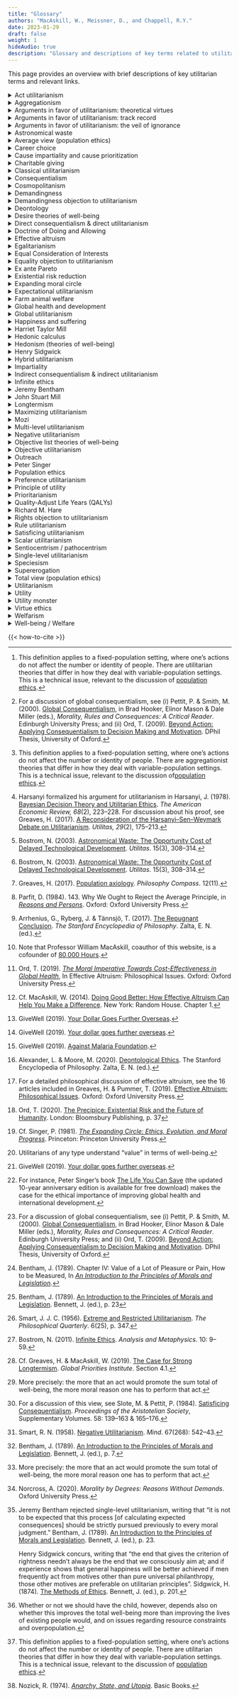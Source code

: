```yaml
---
title: "Glossary"
authors: "MacAskill, W., Meissner, D., and Chappell, R.Y."
date: 2023-01-29
draft: false
weight: 1
hideAudio: true
description: "Glossary and descriptions of key terms related to utilitarianism"
---
```


This page provides an overview with brief descriptions of key utilitarian terms and relevant links.

<details>
<summary>Act utilitarianism<span class="icon"></span></summary>

Act utilitarianism is the view that one morally ought to promote just the sum total of well-being.[^1] Act utilitarianism is the best known version of [direct consequentialism](/types-of-utilitarianism#consequentialism) and is often contrasted with _rule utilitarianism_, an indirect consequentialist view. Contemporary utilitarian philosophers often endorse [global utilitarianism](/types-of-utilitarianism#global-utilitarianism), which emphasizes that utilitarian standards of moral evaluation apply to anything of interest (not just acts).[^2]

</details>

<details>
<summary>Aggregationism<span class="icon"></span></summary>

_→ Main article:_ [_Aggregationism_](/types-of-utilitarianism#aggregationism)

Aggregationism holds that the value of the world is the sum of the values of its parts, where these parts are local phenomena such as experiences, lives, or societies.[^3] When combined with welfarism and the equal consideration of interests, this view implies that we can meaningfully add up the well-being of different individuals, and use this total to determine which trade-offs are worth making. Aggregationism is one of the [four elements of utilitarian ethical theories](/types-of-utilitarianism#the-four-elements-of-utilitarianism).

</details>

<details>
<summary>Arguments in favor of utilitarianism: theoretical virtues<span class="icon"></span></summary>

_→ Main article:_ [_Arguments for utilitarianism_](/arguments-for-utilitarianism)

Utilitarianism has strong theoretical virtues as an ethical theory. It is simple and clear, and it provides concrete implications for how to act in any situation.

</details>

<details>
<summary>Arguments in favor of utilitarianism: track record<span class="icon"></span></summary>

_→ Main article:_ [_Arguments in favor of utilitarianism: Track record_](/introduction-to-utilitarianism#track-record)

Utilitarian moral reasoning has a strong track record of contributing to humanity’s collective moral progress. The classical utilitarians of the 18th and 19th centuries—[Jeremy Bentham](/utilitarian-thinker/jeremy-bentham), [John Stuart Mill](/utilitarian-thinker/john-stuart-mill), and [Henry Sidgwick](/utilitarian-thinker/henry-sidgwick)—had social and political attitudes that were far ahead of their time. While the early proponents of utilitarianism were still far from getting everything right, their utilitarian reasoning led them to escape many of their time’s moral prejudices and develop more enlightened moral views. Utilitarianism enabled Bentham, Mill, and Sidgwick to make better moral “predictions” than those who endorsed alternative moral views. That is, utilitarianism led the early utilitarians to many conclusions which struck people as counterintuitive at the time but which most of us now understand as right. This provides us with some reason to expect that when today's "common sense" moral intuitions conflict with utilitarian conclusions, the latter are more likely to be correct. At the very least, checking our moral and political views against utilitarian principles may help us to avoid and overcome some of our own biases.

</details>

<details>
<summary>Arguments in favor of utilitarianism: the veil of ignorance<span class="icon"></span></summary>

_→ Main article:_ [_Arguments for utilitarianism: The Golden Rule, the Veil of Ignorance, and the Ideal Observer_](/arguments-for-utilitarianism#the-veil-of-ignorance)

Imagine you had to decide how to structure society from behind a [veil of ignorance](https://plato.stanford.edu/entries/original-position/). Behind this veil of ignorance, you know all the facts about each person’s circumstances in society—what their income is, how happy they are, how they are affected by social policies, and their preferences and likes. However, what you do not know is which of these people you are. You only know that you have an _equal chance_ of being any of these people. Imagine, now, that you are trying to act in a rational and self-interested way—you are just trying to do whatever is best for yourself. How would you structure society?

Nobel Prize-winning economist John Harsanyi proved that in this situation you will structure society to promote the sum total of everyone’s well-being.[^4] In other words, if you are rational and acting in self-interest and were put behind the veil of ignorance, you would come to use some version of utilitarianism as the principle to decide about the structure and rules of society.

</details>

<details>
<summary>Astronomical waste<span class="icon"></span></summary>

Oxford philosopher Nick Bostrom [writes that](https://www.nickbostrom.com/astronomical/waste.pdf) “With very advanced technology, a very large population of people living happy lives could be sustained in the accessible region of the universe. For every year that development of such technologies and colonization of the universe is delayed, there is therefore a corresponding opportunity cost: a potential good, lives worth living, is not being realized”.[^5] He coined the term “astronomical waste” to describe this opportunity cost of delayed technological development. Bostrom argues that, despite this large opportunity cost, utilitarians should not aim to maximize the rate of technological progress “but rather that we ought to maximize its safety, i.e. the probability that colonization will eventually occur”.[^6]

See also: [Existential risk reduction](/acting-on-utilitarianism#existential-risk-reduction)

</details>

<details>
<summary>Average view (population ethics)<span class="icon"></span></summary>

_→ Main article:_ [_Average view (population ethics)_](/population-ethics#the-average-view)

The average view of population ethics regards one outcome as better than another if and only if it contains greater average well-being. Since the average view aims only to improve the average well-being level, it disregards—in contrast to [the total view](/population-ethics#the-total-view)—the number of individuals that exist. The average view avoids the [repugnant conclusion](/population-ethics#objecting-to-the-total-view), because it states that reductions in the average well-being level can never be compensated for by adding more people to the population.

However, the average view has very little support among moral philosophers, because it leads to counterintuitive implications which are said to be at least as serious as the repugnant conclusion.[^7] For instance, drawing on the work of Derek Parfit[^8], Gustaf Arrhenius et al. (2017) writes that the average view implies the following: “\[F\]or a population consisting of just one person leading a life at a very negative level of well-being, e.g., a life of constant torture, there is another population which is better even though it contains millions of lives at just a slightly less negative level of well-being”.[^9]

The main alternatives to the average view of population ethics are the [_total view_](/population-ethics#the-total-view) and [_person-affecting views_](/population-ethics#person-affecting-views-and-the-procreative-asymmetry). According to the total view, one outcome is better than another if and only if it contains a greater sum total of well-being, even if that is in virtue of simply having more people. Person-affecting views are a family of views that share the intuition that an act can only be good or bad if it is good or bad _for_ someone. Standard person-affecting views stand in opposition to the total view, since they entail that there is no moral good in bringing new people into existence because nonexistence means there is no one for whom it could be good to be created.

</details>

<details>
<summary>Career choice<span class="icon"></span></summary>

_→ Main article:_ [_Career choice_](/acting-on-utilitarianism#career-choice)

Most of us will spend around 80,000 hours during our lives on our professional careers, and some careers achieve much more good than others. Your choice of career is, therefore, one of the most important moral choices of your life. By using this time to address the most pressing global problems, we can do an enormous amount of good. Yet, it is far from obvious which careers will allow you to do the most good from a utilitarian perspective.

Fortunately, there is research available to help us make more informed choices. The organization [80,000 Hours](https://80000hours.org/)[^10] aims to help people use their careers to solve the world’s most pressing problems. To do this, they research how individuals can maximize the social impact of their careers, create online advice, and support readers who might enter priority areas.

</details>

<details>
<summary>Cause impartiality and cause prioritization<span class="icon"></span></summary>

[Cause impartiality](/utilitarianism-and-practical-ethics#cause-impartiality) is the view that one’s choice of social cause to focus on should depend on, and only on, the expected amount of good that one can do in that cause. Which causes will allow us to do the greatest amount of good by promoting well-being? Finding the answer to that question is called [cause prioritization](/acting-on-utilitarianism#cause-prioritization).

We know that some ways of benefiting individuals do much more good than others. For example, within the cause of [global health and development](/acting-on-utilitarianism#global-health-and-development), some interventions are over 100 times as effective as others.[^11] Furthermore, many researchers believe that the difference in expected impact among _causes_ is as great as the differences among _interventions within a particular cause_. If so, focusing on the very best causes is vastly more impactful than focusing on average ones.

</details>

<details>
<summary>Charitable giving<span class="icon"></span></summary>

_→ Main article:_ [_Charitable giving_](/acting-on-utilitarianism#charitable-giving)

In slogan form, the utilitarian recommendation for using your money to help others is to “give more and give better”. Giving more simply means increasing the proportion of your income you give to charity. Giving better means finding and donating to the organizations that make the best use of your donation.

Citizens of affluent countries are in the richest few percent of the world’s population. By making small sacrifices, those in the affluent world have the power to dramatically improve the lives of others. Due to the extreme inequalities in wealth and income, one can do a lot more good by giving money to those most in need than by spending it on oneself.[^12]

To give better, one can follow the recommendations from organizations such as [GiveWell](https://www.givewell.org/), which conducts exceptionally in-depth charity evaluations. GiveWell’s best-guess estimate is that the most cost-effective charities working in global health can save a child’s life for about $5,000.[^13]

</details>

<details>
<summary>Classical utilitarianism<span class="icon"></span></summary>

_→ Main article:_ [_Classical utilitarianism_](/types-of-utilitarianism#the-two-elements-of-classical-utilitarianism)

Classical utilitarianism is the view that one morally ought to promote just the sum total of happiness over suffering. Classical utilitarianism can be distinguished from the wider utilitarian family of views because it accepts [_hedonism_](/theories-of-well-being/#hedonism) as a theory of well-being and [_the total view_](/population-ethics#the-total-view) of population ethics.

</details>

<details>
<summary>Consequentialism<span class="icon"></span></summary>

_→ Main article:_ [_Consequentialism_](/types-of-utilitarianism#consequentialism)

Consequentialism is the view that the moral rightness of actions (or rules, policies, etc.) depends on, and only on, the value of their consequences. Thus, to evaluate whether an action is right or wrong, we should look at all its consequences rather than any of its other features. For instance, when breaking a promise has bad consequences—as it usually does—consequentialists consider it wrong to do so. However, breaking a promise is not considered wrong in and of itself. In exceptional cases breaking a promise would be morally permissible or even required, such as when doing so is necessary to save a life.

Consequentialism is one of the [four elements of utilitarian ethical theories](/types-of-utilitarianism#the-four-elements-of-utilitarianism).

_External links:_ [Consequentialism](https://plato.stanford.edu/entries/consequentialism/), Stanford Encyclopedia of Philosophy

</details>

<details>
<summary>Cosmopolitanism<span class="icon"></span></summary>

_→ Main article:_ [_Cosmopolitanism_](/utilitarianism-and-practical-ethics#cosmopolitanism-expanding-the-moral-circle-across-geography)

Moral cosmopolitanism is the view that if you have the means to save a life in a faraway country, doing so matters just as much as saving a life close by in your own country; all lives deserve equal moral consideration, wherever they are.

Utilitarianism accepts moral cosmopolitanism and consequently regards geographical distance and national membership as not intrinsically morally relevant. This means that, by the lights of utilitarianism, we have no grounds for discriminating against someone because of where they live, where they come from, or what nationality they have.

An implication of accepting moral cosmopolitanism is to take [improving global health and development](/acting-on-utilitarianism#global-health-and-development) very seriously as moral priorities.

_External links:_ [Taxonomy of Contemporary Cosmopolitanisms](https://plato.stanford.edu/entries/cosmopolitanism/#TaxoContCosm), Stanford Encyclopedia of Philosophy

</details>

<details>
<summary>Demandingness<span class="icon"></span></summary>

_→ Main article:_ [_Demandingness_](/utilitarianism-and-practical-ethics#demandingness)

Utilitarianism is a very demanding ethical theory: it maintains that any time you can do more to help other people than you can to help yourself, you should do so. For example, if you could sacrifice your life to save the lives of several other people then, other things being equal, according to utilitarianism, you ought to do so.

Though occasions where sacrificing your own life is the best thing to do are rare, utilitarianism is still very demanding in the world today. For example, by [donating to a highly effective global health charity](/acting-on-utilitarianism#charitable-giving), you can save a child’s life for just a few thousand dollars.[^14] As long as such donations benefit others more than a few thousand dollars would benefit yourself—as they almost certainly do, if you are a typical citizen of an affluent country—you ought to donate. Indeed, you likely ought to donate the majority of your lifetime income.

As well as requiring very significant donations, utilitarianism claims that you ought to [choose whatever career will most benefit others](/acting-on-utilitarianism#career-choice), too. This might involve non-profit work, conducting important research, or going into politics or advocacy.

See also: [Demandingness Objection to Utilitarianism](/objections-to-utilitarianism/demandingness)

</details>

<details>
<summary>Demandingness objection to utilitarianism<span class="icon"></span></summary>

_→ Main article:_ [_Demandingness objection to utilitarianism_](/objections-to-utilitarianism/demandingness)

Many critics argue that utilitarianism is too demanding, because it requires us to always act such as to bring about the best outcome. The theory leaves no room for actions that are permissible yet do not bring about the best consequences; this is why some critics claim that utilitarianism is a morality only for saints.

Consider that the money a person spends on dining out could pay for several bednets, each protecting two children in a low-income country from malaria for about two years.[^15] From a utilitarian perspective, the benefit to the person from dining out is much smaller than the benefit to the children from not having malaria, so it would seem the person has acted wrongly in choosing to have a meal out. Analogous reasoning applies to how we use our time: the hours someone spends on social media should apparently be spent volunteering for a charity, or working harder at one’s job to earn more money to donate.

See the article [The Demandingness Objection](/objections-to-utilitarianism/demandingness) on how proponents of utilitarianism might respond to this objection.

</details>

<details>
<summary>Deontology<span class="icon"></span></summary>

According to _deontology_, morality is about following a system of duties and rules, like “Do Not Lie” or “Do Not Steal”. As Larry Alexander and Michael Moore [write](https://plato.stanford.edu/entries/ethics-deontological/): “In contrast to consequentialist theories, deontological theories judge the morality of choices by criteria different from the states of affairs those choices bring about. The most familiar forms of deontology, and also the forms presenting the greatest contrast to consequentialism, hold that some choices cannot be justified by their effects—that no matter how morally good their consequences, some choices are morally forbidden”.[^16]

The main alternatives to deontology are [_consequentialism_](/types-of-utilitarianism#consequentialism), the view that the moral rightness of actions (or rules, policies, etc.) depends on, and only on, the value of their consequences, and [_virtue ethics_](https://plato.stanford.edu/entries/ethics-virtue/), according to which morality is fundamentally about having or developing a virtuous character.

_External links:_ [Deontological Ethics](https://plato.stanford.edu/entries/ethics-deontological/), Stanford Encyclopedia of Philosophy

</details>

<details>
<summary>Desire theories of well-being<span class="icon"></span></summary>

_→ Main article:_ [_Theories of well-being: Desire theories_](/theories-of-well-being/#desire-theories)

According to desire theories only the satisfaction of desires or preferences matters for an individual’s well-being. The most well known desire theory is preference utilitarianism, the ethical theory on which you ought to promote just the sum total of preference satisfaction over dissatisfaction.

The alternatives to desire theories include [_hedonism_](/theories-of-well-being/#hedonism), according to which the individual’s conscious experiences determines their well-being, and [_objective list theories_](/theories-of-well-being/#objective-list-theories), which propose a list of items that constitute well-being, such as conscious experiences, art, knowledge, love, friendship, and more.

</details>

<details>
<summary>Direct consequentialism & direct utilitarianism<span class="icon"></span></summary>

_→ Main article:_ [_Consequentialism_](/types-of-utilitarianism#consequentialism)

According to direct consequentialism, the rightness of an action (or rule, policy, etc.) depends only on its consequences. On this view, to determine the right action in some set of feasible actions, we should directly evaluate the consequences of the actions to see which has the best consequences. The most well known direct consequentialist view is act utilitarianism, which assesses the moral rightness of actions, and only of actions, according to the sum total of well-being they produce.

The alternative to direct consequentialism is indirect consequentialism, according to which we should evaluate the moral status of an action (or rule, policy, etc.) _indirectly_, based on its relationship to something else (such as a rule), whose status is itself assessed in terms of its consequences.

</details>

<details>
<summary>Doctrine of Doing and Allowing<span class="icon"></span></summary>

_→ Main article:_ [_Doctrine of Doing and Allowing_](/utilitarianism-and-practical-ethics#is-there-a-difference-between-doing-and-allowing-harm)

Many non-consequentialists believe there is a morally relevant difference between [_doing harm and allowing harm_](https://plato.stanford.edu/entries/doing-allowing/), even if the consequences of an action or inaction are the same. This position is known as the “Doctrine of Doing and Allowing”, according to which harms caused by actions—by things we actively do—are worse than harms of omission.

However, while consequentialists—including utilitarians—accept that doing harm is typically instrumentally worse than allowing harm, they deny that doing harm is intrinsically worse than allowing harm. Thus, they reject the Doctrine of Doing and Allowing.

</details>

<details>
<summary>Effective altruism<span class="icon"></span></summary>

_→ Main article:_ [_Effective altruism_](/acting-on-utilitarianism#effective-altruism)

Those in the [effective altruism](https://www.effectivealtruism.org/) movement try to figure out, of all the different uses of our resources, which ones will do the most good, impartially considered, and act on that basis. So defined, effective altruism is both a research project—to figure out how to do the most good—and a practical project to implement the best guesses we have about how to do the most good.[^17]

</details>

<details>
<summary>Egalitarianism<span class="icon"></span></summary>

_→ Main article:_ [_Egalitarianism and Distributive Justice_](/near-utilitarian-alternatives#egalitarianism-and-distributive-justice)

Egalitarianism is the view that inequality is bad _in itself_, over and above any instrumental effects it may have on people's well-being.

Egalitarians thus reject [welfarism](/types-of-utilitarianism#welfarism), the view that positive well-being is the only intrinsic good, and negative well-being is the only intrinsic bad.

_External links:_ [Egalitarianism](https://plato.stanford.edu/entries/egalitarianism/), Stanford Encyclopedia of Philosophy

</details>

<details>
<summary>Equal Consideration of Interests<span class="icon"></span></summary>

_→ Main article:_ [_Impartiality and the Equal Consideration of Interests_](/types-of-utilitarianism#impartiality-and-the-equal-consideration-of-interests)

The _equal consideration of interests_ is a distinctively utilitarian conception of impartiality, according to which equal weight must be given to the interests of all individuals. This means treating well-being as equally valuable regardless of when, where, or to whom it occurs.

Alternative views include [prioritarianism](/near-utilitarian-alternatives#prioritarianism) (which gives extra weight to the interests of the worse off) and [partialism](/near-utilitarian-alternatives#egoism-and-partialism) (which abandons impartiality, allowing us to give extra weight to ourselves and the interests of our nearest and dearest).

</details>

<details>
<summary>Equality objection to utilitarianism<span class="icon"></span></summary>

_→ Main article:_ [_Equality objection to utilitarianism_](/objections-to-utilitarianism/equality)

Some argue that utilitarianism conflicts with the ideal of equality. Suppose, for example, that you could choose between two possible distributions of well-being, _Equality_ and _Inequality_: Equality has 1,000 people at well-being level 45, while Inequality has 500 people at 80 well-being and another 500 people at 20 well-being.

By the lights of utilitarianism, only the sum total of well-being determines the goodness of an outcome: it does not matter how that well-being is distributed across people. Since the sum total of well-being is greater in Inequality (= 50) than in Equality (= 45), the unequal outcome is preferable according to utilitarianism. Some philosophers object to the utilitarian view regarding this choice, claiming that the equal distribution of well-being in Equality provides a reason to choose this outcome. On this view, total well-being is not all that matters; equality of distribution also matters. Equality, it is claimed, is an important moral consideration that the utilitarian overlooks.

See the article [The Equality Objection](/objections-to-utilitarianism/equality) on how proponents of utilitarianism might respond to this objection.

</details>

<details>
<summary>Ex ante Pareto<span class="icon"></span></summary>

_→ Main article:_ [_Ex Ante Pareto_](/arguments-for-utilitarianism/#ex-ante-pareto)

A _Pareto_ improvement is better for some people, and worse for none. When the future is uncertain, we can assess an individual’s _ax ante_ interests by reference to their [_expected_ well-being](/types-of-utilitarianism/#expectational-utilitarianism-versus-objective-utilitarianism) (in contrast to their objective interests, which might only be knowable _ex post_, or after the fact). Putting these two concepts together, the _Ex Ante Pareto_ principle holds that, in a choice between two prospects, one is morally preferable to another if it offers a better prospect for some individuals and a worse prospect for none.

(Interestingly, theories may combine _ex post_ welfare evaluations with a broader "expectational" element. For example, _ex post_ [prioritarianism](/near-utilitarian-alternatives/#prioritarianism) assigns extra social value to avoiding bad outcomes (rather than bad _prospects_) for the worst off individuals, but can still assess prospects by their _expected social value_.)

A powerful objection to many non-utilitarian views is that they are committed to violating this Ex Ante Pareto principle in some possible situations, such as when choosing policies from behind a Veil of Ignorance.

See: Harsanyi, J. C. (1955). [Cardinal welfare, individualistic ethics, and interpersonal comparisons of utility](https://www.jstor.org/stable/1827128). _The Journal of Political Economy_, pp. 309–321.
</details>

<details>
<summary>Existential risk reduction<span class="icon"></span></summary>

_→ Main article:_ [_Existential risk reduction_](/acting-on-utilitarianism#existential-risk-reduction)

An existential risk is a risk that threatens the destruction of humanity’s long-term potential—such as all-out nuclear war, or extreme climate change, or an engineered global pandemic.[^18] From a utilitarian perspective (and the perspective of many other moral views), the realization of an existential risk would be uniquely bad and much worse than non-existential catastrophes. Besides the deaths of all 7.8 billion people on this planet, an existential catastrophe would irreversibly deprive humanity of a potentially grand future and preclude trillions of lives to come. Since the stakes involved with existential risks are so large, their mitigation may, therefore, be one of the most important moral issues we face.

_External links:_ [The Precipice: Existential Risk and the Future of Humanity](https://theprecipice.com/), Toby Ord (2020)

</details>

<details>
<summary>Expanding moral circle<span class="icon"></span></summary>

_→ Main article:_ [_The expanding moral circle_](/utilitarianism-and-practical-ethics#the-expanding-moral-circle)

We now recognize that characteristics like race, gender, and sexual orientation do not justify discriminating against individuals or disregarding their suffering. Over time, our society has gradually expanded our moral concern to ever more groups, a trend of moral progress often called the _expanding moral circle_.[^19] But what are the limits of this trend?

Utilitarianism provides a clear response to this question: We should extend our moral concern to all _sentient beings_, meaning every individual capable of experiencing positive or negative conscious states. This includes humans and probably many non-human animals, but not plants or other entities that are non-sentient. This view is sometimes called _sentiocentrism_ as it regards sentience as the characteristic that entitles individuals to moral concern.

A priority for utilitarians may be to help society to continue to widen its moral circle of concern. For instance, we may want to persuade people that they should help not just those in their own country, but also those on the other side of the world; not just those of their own species but all sentient creatures; and not just people currently alive but any people whose lives they can affect, including those in generations to come.

</details>

<details>
<summary>Expectational utilitarianism<span class="icon"></span></summary>

_→ Main article:_ [_Expectational utilitarianism_](/types-of-utilitarianism#expectational-utilitarianism-versus-objective-utilitarianism)

Expectational utilitarianism is the view we should promote _expected_ well-being, as opposed to the well-being an action will _in fact_ produce. Expectational utilitarianism states we should choose the actions with the highest expected value.[^20] The expected value of an action is the sum of the value of each of the potential outcomes multiplied by the probability of that outcome occurring. So, for example, according to expectational utilitarianism, we should choose a 10% chance of saving 1,000 lives over a 50% chance of saving 150 lives because the former option saves an expected 100 lives (= 10% \* 1,000 lives) whereas the latter option saves an expected 75 lives (= 50% \* 150 lives).

The main alternative to expectational utilitarianism is _objective utilitarianism_, on which the rightness of an action depends on the well-being it will _in fact_ produce.

</details>

<details>
<summary>Farm animal welfare<span class="icon"></span></summary>

_→ Main article:_ [_Farm animal welfare_](/acting-on-utilitarianism#farm-animal-welfare)

Improving the welfare of farmed animals should be a high moral priority for utilitarians. The argument for this conclusion is simple: First, [animals matter morally](/utilitarianism-and-practical-ethics#speciesism); second, humans cause a huge amount of unnecessary suffering to animals in factory farms; third, there are easy ways to reduce the number of farmed animals and the severity of their suffering.

</details>

<details>
<summary>Global health and development<span class="icon"></span></summary>

_→ Main article:_ [_Global health and development_](/acting-on-utilitarianism#global-health-and-development)

Efforts in global health and development have a great track record of improving lives, making this cause appear especially tractable. Indeed, the best interventions in global health and development are incredibly cost-effective: [GiveWell](https://www.givewell.org/), a leading organization that conducts in-depth charity evaluations, estimates that top-rated charities can prevent the death of a child from malaria for just a few thousand dollars by providing preventive drugs.[^21] On this basis, global health and development may be considered a particularly high priority cause for utilitarians.[^22]

</details>

<details>
<summary>Global utilitarianism<span class="icon"></span></summary>

_→ Main article:_ [_Global utilitarianism_](/types-of-utilitarianism#global-utilitarianism-versus-hybrid-utilitarianism)

Global utilitarianism is the view that the utilitarian standards of right and wrong can evaluate anything of interest, including actions, motives, rules, virtues, policies, social institutions, etc.

Global utilitarianism assesses the moral nature of, for example, a particular character trait, such as kindness or loyalty, based on the consequences that trait has for the well-being of others—just as act utilitarianism evaluates the rightness of actions. Global utilitarianism's broad focus may help it to explain certain supposedly "non-consequentialist" intuitions.[^23] For instance, it captures the understanding that morality is not just about choosing the right acts but is also about following certain rules and developing a virtuous character.

</details>

<details>
<summary>Happiness and suffering<span class="icon"></span></summary>

_→ Main article:_ [_Theories of well-being: hedonism_](/theories-of-well-being/#hedonism)

Philosophers commonly use _happiness_ and _suffering_ as shorthand for the terms _positive conscious experience_ and _negative conscious experience,_ respectively. According to ethical hedonists, happiness is the only thing good in and of itself and suffering is the only thing bad in and of itself. The hedonistic conception of happiness is broad: It covers not only paradigmatic instances of sensual pleasure—such as the experiences of eating delicious food or having sex—but also other positively valenced experiences, such as the experiences of solving a problem, reading a novel, or helping a friend.

</details>

<details>
<summary>Harriet Taylor Mill<span class="icon"></span></summary>

_→ Main article:_ [_Harriet Taylor Mill_](/utilitarian-thinker/harriet-taylor-mill)

Harriet Taylor Mill (1807 - 1858) was a British philosopher and women’s rights advocate. A close friend and later wife of John Stuart Mill, she had a profound impact on his thinking and worked in close collaboration with him. Despite her many contributions in books and magazines, most of her writing was only published under her own name after her death.

</details>

<details>
<summary>Hedonic calculus<span class="icon"></span></summary>

[Jeremy Bentham](/utilitarian-thinker/jeremy-bentham) proposed the hedonic calculus, or felicific calculus, as a method to determine the goodness and badness of an action’s consequences.[^24] Bentham suggested that in assessing these consequences, one should take into account their _intensity, duration, certainty, propinquity, fecundity_ (the chance that a pleasure is followed by other ones, a pain by further pains)_, purity_ (the chance that pleasure is followed by pains and vice versa), and _extent_ (the number of persons affected). Applying the hedonic calculus to similarly assess all the alternative actions, would show which one has the best overall consequences, and should therefore be chosen.

However, Bentham was realistic about the limitations of this method, writing that “it is not to be expected that this process \[of calculating expected consequences\] should be strictly pursued previously to every moral judgment”.[^25]

</details>

<details>
<summary>Hedonism (theories of well-being)<span class="icon"></span></summary>

_→ Main article:_ [_Theories of well-being: hedonism_](/theories-of-well-being/#hedonism)

Hedonism is the view that well-being consists in, and only in, the balance of positive over negative conscious experiences. For hedonism the only things good in and of themselves are the experiences of positive conscious states, such as enjoyment and pleasure; and the only things bad in and of themselves are the experiences of negative conscious states, such as misery and pain.

The hedonistic conception of happiness is broad: It covers not only paradigmatic instances of sensual pleasure—such as the experiences of eating delicious food or having sex—but also other positively valenced experiences, such as the experiences of solving a problem, reading a novel, or helping a friend. Hedonists claim that all these experiences are _intrinsically_ valuable, which means they are valuable in and of themselves. Other goods, such as wealth, health, justice, fairness and equality are also valued by hedonists, but they are valued _instrumentally_. This means they are valued to the extent that they affect the conscious experience of individuals, rather than being valued in and of themselves.

The two main alternatives to hedonism are [_desire theories_](/theories-of-well-being/#desire-theories), according to which only the satisfaction of desires or preferences matters for an individual’s well-being, and [_objective list theories_](/theories-of-well-being/#objective-list-theories), which propose a list of items that constitute well-being. This list can include conscious experiences or satisfied preferences, but it rarely stops there; ethicists commonly argue that the objective list includes art, knowledge, love, friendship, and more.

</details>

<details>
<summary>Henry Sidgwick<span class="icon"></span></summary>

_→ Main article:_ [_Henry Sidgwick_](/utilitarian-thinker/henry-sidgwick)

Henry Sidgwick (1838 - 1900) was a British philosopher and economist. One of the classical utilitarians, he wrote one of the most important statements of utilitarianism in his [The Methods of Ethics](https://www.earlymoderntexts.com/assets/pdfs/sidgwick1874.pdf), which was said to be “the best book ever written on ethics”.[^26]

</details>

<details>
<summary>Hybrid utilitarianism<span class="icon"></span></summary>

_→ Main article:_ [_Global vs Hybrid Utilitarianism_](/types-of-utilitarianism#global-utilitarianism-versus-hybrid-utilitarianism)

Hybrid utilitarianism is the view that, while one morally ought to promote just overall well-being, the moral quality of an aim or intention can depend on factors other than whether it promotes overall well-being. In particular, hybrid utilitarians may understand virtue and praise-worthiness as concerning whether the target individual _intends_ good results, in contrast to global utilitarian evaluation of whether the target's intentions _produce_ good results. When the two come into conflict, we should prefer to achieve good results than to merely intend them—so in this sense the hybrid utilitarian agrees with much that the global utilitarian wants to say. Hybridists just hold that there is more to say in addition.

</details>

<details>
<summary>Impartiality<span class="icon"></span></summary>

_→ Main article:_ [_Impartiality_](/types-of-utilitarianism#impartiality)

Impartiality is the view that the identity of individuals is irrelevant to the value of an outcome. Utilitarians accept a conception of impartiality that further entails the _equal consideration of interests_: that is, the claim that equal weight must be given to the interests of all individuals. This means treating well-being as equally valuable regardless of when, where, or to whom it occurs. As a consequence, utilitarianism values the well-being of all individuals equally, regardless of their nationality, gender, [where](/utilitarianism-and-practical-ethics#cosmopolitanism) or [when they live](/utilitarianism-and-practical-ethics/#longtermism-expanding-the-moral-circle-across-time), or even [their species](/utilitarianism-and-practical-ethics#speciesism).

Impartiality is one of the [four elements of utilitarian ethical theories](/types-of-utilitarianism#the-four-elements-of-utilitarianism).

</details>

<details>
<summary>Indirect consequentialism & indirect utilitarianism<span class="icon"></span></summary>

_→ Main article:_ [_Consequentialism_](/types-of-utilitarianism#consequentialism)

According to indirect consequentialism we should evaluate the moral status of an action _indirectly_, based on its relationship to something else (such as a rule), whose status is itself assessed in terms of its consequences. The most well known indirect consequentialist view is rule utilitarianism, which holds that what makes an action right is that it conforms to the set of rules that would have the best utilitarian consequences if they were generally accepted or followed.

The main alternative to indirect consequentialism is direct consequentialism, according to which the rightness of an action (or rule, policy, etc.) depends only on its consequences.

</details>

<details>
<summary>Infinite ethics<span class="icon"></span></summary>

[In a 2011 paper](https://www.nickbostrom.com/ethics/infinite.html), Nick Bostrom suggests that infinities in ethics may present a problem for aggregative consequentialist theories, including utilitarianism. Bostrom describes this problem as follows: “Modern cosmology teaches that the world might well contain an infinite number of happy and sad people and other candidate value-bearing locations. Aggregative ethics implies that such a world contains an infinite amount of positive value and an infinite amount of negative value. You can affect only a finite amount of good or bad. In standard cardinal arithmetic, an infinite quantity is unchanged by the addition or subtraction of any finite quantity. So it appears you cannot change the value of the world”.[^27]

</details>

<details>
<summary>Jeremy Bentham<span class="icon"></span></summary>

_→ Main article:_ [_Jeremy Bentham_](/utilitarian-thinker/jeremy-bentham)

Jeremy Bentham (1748 - 1832) was a British philosopher and social reformer, who is widely regarded as the founder of classical utilitarianism. His most influential work is [An Introduction to the Principles of Morals and Legislation](https://www.earlymoderntexts.com/assets/pdfs/bentham1780.pdf) (1789).

</details>

<details>
<summary>John Stuart Mill<span class="icon"></span></summary>

_→ Main article:_ [_John Stuart Mill_](/utilitarian-thinker/john-stuart-mill)

John Stuart Mill (1806 - 1873) was a British philosopher and political economist. A student of Jeremy Bentham, Mill promoted the ideas of utilitarianism and liberalism and has been called “the most influential English language philosopher of the nineteenth century”. His most influential works include his books [Utilitarianism](/books/utilitarianism-john-stuart-mill/1) (1863) and [On Liberty](/books/on-liberty-john-stuart-mill/1) (1859).

</details>

<details>
<summary>Longtermism<span class="icon"></span></summary>

_→ Main article:_ [_Longtermism_](/utilitarianism-and-practical-ethics/#longtermism-expanding-the-moral-circle-across-time)

Strong longtermism is the view that the most important determinant of the value of our actions today is how those actions affect the very long-run future. Strong longtermism is implied by most plausible forms of utilitarianism[^28] if we assume that some of our actions can meaningfully affect the long-term future and that we can estimate which effects are positive and which negative. A key reason why most utilitarians would endorse strong longtermism is that they accept _temporal_ [_impartiality_](/types-of-utilitarianism#impartiality), the view that the well-being of future generations is no less important simply because they are far away in time than the well-being of those alive today.

An implication of strong longtermism is to take [existential risk reduction](/acting-on-utilitarianism#existential-risk-reduction) very seriously as a moral priority.

_External links:_

- Greaves, H. & MacAskill, W. (2019). [The case for strong longtermism](https://globalprioritiesinstitute.org/hilary-greaves-william-macaskill-the-case-for-strong-longtermism/). _Global Priorities Institute Working Paper_, 7.
- Beckstead, N. (2013). [_On the Overwhelming Importance of Shaping the Far-Future_](https://drive.google.com/file/d/0B8P94pg6WYCIc0lXSUVYS1BnMkE/view?resourcekey=0-nk6wM1QIPl0qWVh2z9FG4Q). Ph.D. Dissertation, Rutgers University.

</details>

<details>
<summary>Maximizing utilitarianism<span class="icon"></span></summary>

_→ Main article:_ [_Scalar versus maximizing or satisficing utilitarianism_](/types-of-utilitarianism#scalar-versus-maximizing-or-satisficing-utilitarianism)

Maximizing utilitarianism is the view that within any set of options, the action that produces the most well-being is right, and all other actions are wrong.

Though this is the most common statement of utilitarianism, it may be misleading in some respects. Utilitarians agree that you _ideally_ ought to choose whatever action would best promote overall well-being. That's what you have the _most_ moral reason to do. But they do not recommend blaming you every time you fall short of this ideal. As a result, many utilitarians consider it misleading to take their claims about what ideally ought to be done as providing an account of moral "rightness" or "obligation" in the ordinary sense.

The main alternatives to maximizing utilitarianism include _scalar utilitarianism_, according to which rightness and wrongness are matters of degree[^29], and _satisficing utilitarianism_, which holds that within any set of options, an action is right if it produces _enough_ well-being.[^30]

</details>

<details>
<summary>Mozi<span class="icon"></span></summary>

_→ Main article:_ [_Mozi_](/utilitarian-thinker/mozi)

Mò Dí (墨翟), better known as Mòzǐ or “Master Mò,” flourished c. 430 BCE. in what is now Tengzhou, Shandong Province, China. Likely an artisan by craft, Mò Dí attracted many dedicated followers and founded the philosophical school of Mohism during China’s Warring States Period (475 - 221 BCE)—an early predecessor to utilitarianism.

</details>

<details>
<summary>Multi-level utilitarianism<span class="icon"></span></summary>

_→ Main article:_ [_Multi-level utilitarianism versus single-level utilitarianism_](/types-of-utilitarianism#multi-level-utilitarianism-versus-single-level-utilitarianism)

Multi-level utilitarianism is the view that individuals should usually follow tried-and-tested rules of thumb, or _heuristics_, rather than trying to calculate which action will produce the most well-being. According to multi-level utilitarianism, following, under most circumstances, a set of simple moral heuristics—do not lie, steal, kill, etc.—will lead to the best outcomes overall. Often, we should use the commonsense moral norms and laws of our society as rules of thumb to guide our actions. Following these norms and laws usually leads to good outcomes because they are based on society’s experience of what promotes individual well-being.

Thus, multi-level utilitarianism understands utilitarianism as a _criterion of rightness_, not as a _decision procedure_. A criterion of rightness tells us what it takes for an action (or rule, policy, etc.) to be right or wrong. A decision procedure is something that we use when thinking about what to do.

The main alternative to multi-level utilitarianism is _single-level utilitarianism_, which treats utilitarianism as both a criterion of rightness and a decision procedure.

</details>

<details>
<summary>Negative utilitarianism<span class="icon"></span></summary>

Negative utilitarianism is a version of utilitarianism that assigns either no (at its most extreme) or considerably less (in its moderate form) value to the promotion of happiness relative to the reduction of suffering. One of the earliest academic formulations and critiques of negative utilitarianism was made by R. N. Smart in response to Karl Popper.[^31]

_External links:_

- Smart, J.J.C. (1989). [Negative Utilitarianism](https://doi.org/10.1007/978-94-009-2380-5_3), in D’Agostino F., Jarvie I.C. (eds) _Freedom and Rationality. Boston Studies in the Philosophy of Science_. 117. Springer, Dordrecht.
- Walker, A. D. M. (1974). [Negative Utilitarianism](http://www.jstor.org/stable/2252744). _Mind_, New Series. 83(331): 424–28.
- Acton, H. B. & Watkins, J. W. N. (1963). [Symposium: Negative Utilitarianism](https://www.jstor.org/stable/4106709). _Proceedings of the Aristotelian Society, Supplementary Volumes_ 37: 83–114.

</details>

<details>
<summary>Objective list theories of well-being<span class="icon"></span></summary>

_→ Main article:_ [_Objective list theories of well-being_](/theories-of-well-being/#objective-list-theories)

Objective list theories propose a list of items that constitute well-being. This list can include conscious experiences or satisfied preferences, but it rarely stops there; ethicists commonly argue that the objective list includes art, knowledge, love, friendship, and more.

The main alternatives to objective list theories include [_hedonism_](/theories-of-well-being/#hedonism), the view that well-being consists in, and only in, the balance of positive over negative conscious experiences, and [_desire theories_](/theories-of-well-being/#desire-theories), according to which only the satisfaction of desires or preferences matters for an individual’s well-being.

</details>

<details>
<summary>Objective utilitarianism<span class="icon"></span></summary>

_→ Main article:_ [_Expectation utilitarianism versus objective utilitarianism_](/types-of-utilitarianism#expectational-utilitarianism-versus-objective-utilitarianism)

Objective utilitarianism is the view that the rightness of an action depends on the well-being it will _in fact_ produce, as opposed to the view we should promote _expected_ well-being (i.e. expectational utilitarianism).

</details>

<details>
<summary>Outreach<span class="icon"></span></summary>

_→ Main article:_ [_Outreach_](/acting-on-utilitarianism#outreach)

An effective way of doing good is by inspiring others to try to do more good. Thus, the best course of action for many people may be to develop and promote positive ideas and values, such as those associated with utilitarianism, and be a positive role-model in one’s behavior. By raising awareness of positive ideas and values, it is plausible that you could inspire several people to follow their recommendations. In this way, you will achieve a multiplier effect on your social impact—the people you inspire will do several times as much good as you would have achieved by working directly to solve the most important moral problems. Because many positive ideas and values, including utilitarianism, are still little-known and little understood, there may be a lot of value in promoting them.

</details>

<details>
<summary>Peter Singer<span class="icon"></span></summary>

_→ Main article:_ [_Peter Singer_](/utilitarian-thinker/peter-singer)

Peter Singer (1946) is an Australian moral philosopher and Professor of Bioethics at Princeton University. His work concentrates on issues in applied ethics, in particular our treatment of animals, the ethics of global poverty, and effective altruism. The publication of his 1975 book [Animal Liberation](<https://en.wikipedia.org/wiki/Animal_Liberation_(book)>) helped start the modern animal rights movement.

</details>

<details>
<summary>Population ethics<span class="icon"></span></summary>

_→ Main article:_ [_Population ethics_](/population-ethics)

Population ethics deals with the moral problems that arise when our actions affect who and how many people are born and at what quality of life.

Some of the main theories of population ethics include the [_total view_](/population-ethics#the-total-view), the [_average view_](/population-ethics#the-average-view), and [_person-affecting views_](/population-ethics#person-affecting-views-and-the-procreative-asymmetry). According to the total view, one outcome is better than another if and only if it contains greater total well-being, even if that is in virtue of simply having more people. Similarly, according to the average view, one outcome is better than another if and only if it contains greater average well-being. Person-affecting views are a family of views that share the intuition that an act can only be good/bad if it is good/bad _for_ someone. Standard person-affecting views stand in opposition to the total view since they entail that there is no moral good in bringing new people into existence because nonexistence means there is no one for whom it could be good to be created.

_External links:_

- Greaves, H. (2017). [Population Axiology](https://doi.org/10.1111/phc3.12442). _Philosophy Compass_. 12.
- [The Repugnant Conclusion](https://plato.stanford.edu/archives/spr2017/entries/repugnant-conclusion/). The Stanford Encyclopedia of Philosophy.

</details>

<details>
<summary>Preference utilitarianism<span class="icon"></span></summary>

_→ Main article:_ [_Theories of well-being_](/theories-of-well-being)

Preference utilitarianism is the ethical theory on which one ought to promote just the sum total of preference satisfaction over dissatisfaction. In addition to the [four elements](/types-of-utilitarianism#the-four-elements-of-utilitarianism) shared by all utilitarian ethical theories, preference utilitarianism accepts a [desire theory of well-being](/theories-of-well-being/#desire-theories), according to which only the satisfaction of desires or preferences matters for an individual’s well-being.

Other utilitarians may accept a different theory of well-being, such as hedonism or objective list theory.

</details>

<details>
<summary>Principle of utility<span class="icon"></span></summary>

In his main work _An Introduction to the Principles of Morals and Legislation_, [Jeremy Bentham](/utilitarian-thinker/jeremy-bentham) calls the core idea at the heart of his utilitarian philosophy the _principle of utility_. He describes it as follows: “By the ‘principle of utility’ is meant the principle that approves or disapproves of every action according to the tendency it appears to have to increase or lessen—i.e. to promote or oppose—the happiness of the person or group whose interest is in question”.[^32]

</details>

<details>
<summary>Prioritarianism<span class="icon"></span></summary>

_→ Main article:_ [_Prioritarianism_](/near-utilitarian-alternatives#prioritarianism)

Prioritarianism holds that "benefiting people matters more the worse off these people are."\[\*\] Prioritarians thus reject the utilitarian conception of impartiality that assigns equal weight to everyone's interests (no matter their current level of well-being.)

\[\*\]: Parfit, D. (1997). Equality and Priority. _Ratio_ 10(3): 202–221, p. 213.

_External links:_ [Priority](https://plato.stanford.edu/entries/egalitarianism/#Pri), Stanford Encyclopedia of Philosophy

</details>

<details>
<summary>Quality-Adjust Life Years (QALYs)<span class="icon"></span></summary>

The quality-adjusted life year (QALY) is a measure of the value of health outcomes, taking into account both _quantity_ and _quality_ of life.

When medical resources are scarce, utilitarians (amongst others) will want the resources to be distributed efficiently, i.e. so as to do the most good. While it would be intrusive and impractical to compare different individuals' well-being in any especially fine-grained way, it's important to at least consider the health outcomes of an intervention, such as its effects on one's life expectancy. Note that not all "life-saving" interventions are equal in this regard: to save an eighty year-old's life might really mean to provide them with 5 extra life-years (in expectation), whereas saving a thirty year-old might grant them 50+ extra life-years. This is a big difference in how much health benefit each stands to gain from having their life "saved".

But _quantity_ of life is not the only thing that's relevant: we also care about _quality_ of life. Health economists thus devised the _quality-adjusted life-year_ metric, based on survey data of how most people would weigh trade-offs between different medical conditions and extra years of life. For example, if most people would require at least ten years of life while clinically depressed in order to outweigh the value of one year of life in full health, that suggests they value one life-year of clinical depression as roughly equal to 0.1 QALYs. If given a choice between successfully treating clinical depression for 20 years (i.e., 0.9 \* 20 = 18 QALY gain), or extending someone else's life by 10 years in full health (i.e. 10 QALY gain), these made-up numbers would suggest that the depression treatment was more important.

_External links:_

Sassi, F. (2006) [Calculating QALYs, comparing QALY and DALY calculations](https://doi.org/10.1093/heapol/czl018). _Health Policy Plan_, 21(5): 402–8.
Singer, P., McKie, J., Kuhse, H., & Richardson, J. (1995). [Double jeopardy and the use of QALYs in health care allocation](http://dx.doi.org/10.1136/jme.21.3.144). _Journal of Medical Ethics_, 21(3): 144–150.
Chappell, R.Y. (2016). [Against ‘Saving Lives’: Equal Concern and Differential Impact](https://dx.doi.org/10.1111/bioe.12171). _Bioethics_, 30(3): 159–164.

</details>

<details>
<summary>Richard M. Hare<span class="icon"></span></summary>

_→ Main article: [Richard M. Hare](/utilitarian-thinker/richard-hare)_

Richard M. Hare (1919 - 2002) was a British philosopher and Professor at the Universities of Oxford and Florida. One of the most influential moral philosophers of the twentieth century, Hare is most famous for his meta-ethical theory of [prescriptivism](https://plato.stanford.edu/entries/moral-cognitivism/#PreUniPre), which he used to argue for utilitarianism.

</details>

<details>
<summary>Rights objection to utilitarianism<span class="icon"></span></summary>

_→ Main article:_ [_Rights objection to utilitarianism_](/objections-to-utilitarianism/rights)

According to commonsense morality and many non-utilitarian theories, there are certain _moral constraints_ you should never, or rarely, violate. These constraints are expressed in moral rules like “do not lie!” and “do not kill!”. These rules are intuitively very plausible. This presents a problem for utilitarianism. The reason for this is that utilitarianism not only specifies which outcomes are best⁠—those having the highest overall level of well-being⁠—but also says that it would be wrong to fail to realize these outcomes.

Sometimes, realizing the best outcome may require violating moral constraints⁠ against harming others⁠—that is, violating their rights. For example, suppose there were five people waiting for an organ transplant and that you could save their lives if you killed one other person to harvest their organs. Intuitively, we would regard this as wrong, but it seems that utilitarianism would regard this as morally required.

See the article [The Rights Objection](/objections-to-utilitarianism/rights) on how proponents of utilitarianism might respond to this objection.

</details>

<details>
<summary>Rule utilitarianism<span class="icon"></span></summary>

Rule utilitarianism is the view that what makes an action right is that it conforms to the set of rules that would have the best utilitarian consequences if they were generally accepted or followed. Since an action’s morality depends only on its conformity to a rule, rather than its own consequences, rule utilitarianism is a form of [indirect consequentialism](/types-of-utilitarianism#consequentialism).

The main alternative to rule utilitarianism is _act utilitarianism_, a direct consequentialist view, which directly assesses the moral rightness of (and only of) actions by looking at their consequences.

_External links:_ [Rule consequentialism](https://plato.stanford.edu/entries/consequentialism-rule/), Stanford Encyclopedia of Philosophy

</details>

<details>
<summary>Satisficing utilitarianism<span class="icon"></span></summary>

_→ Main article:_ [_Scalar versus maximizing or satisficing utilitarianism_](/types-of-utilitarianism#reconstructing-rightness-maximizing-satisficing-and-scalar-utilitarianism)

Satisficing utilitarianism is the view that within any set of options, an action is right if it produces _enough_ well-being.

However, this proposal has some problems and has not found wide support. To see this, suppose that Sophie could save no one, or save 999 people at great personal sacrifice, or save 1,000 people at even greater personal sacrifice. From the utilitarian’s perspective, we still want to say there is reason to save the 1,000 people over the 999 people; labeling both actions as _right_ would risk ignoring the important moral difference between these two options.

The main alternatives to satisficing utilitarianism are _scalar utilitarianism_, according to which rightness and wrongness are matters of degree[^33], and _maximizing utilitarianism_, the view that within any set of options, the action that produces the most well-being is right, and all other actions are wrong.

_External links:_

- Bradley, B. (2006). [Against Satisficing Consequentialism](https://doi.org/10.1017/S0953820806001877). _Utilitas_, 18(2): 97–108.
- Chappell, R.Y. (2019). [Willpower Satisficing](https://dx.doi.org/10.1111/nous.12213). _Noûs_ 53 (2): 251–265.
- Slote, M. & Pettit, P. (1984). [Satisficing Consequentialism](https://www.princeton.edu/~ppettit/papers/1984/Satisficing%20Consequentialism.pdf). _Proceedings of the Aristotelian Society_, Supplementary Volumes. 58: 139–163 & 165–176.

</details>

<details>
<summary>Scalar utilitarianism<span class="icon"></span></summary>

_→ Main article:_ [_Scalar versus maximizing or satisficing utilitarianism_](/types-of-utilitarianism#scalar-versus-maximizing-or-satisficing-utilitarianism)

Scalar utilitarianism is the view that moral evaluation is a matter of degree: the more that an act would promote the sum total of well-being, the more moral reason one has to perform that act.[^34] On this view, there is no fundamental, sharp distinction between 'right' and 'wrong' actions, just a continuous scale from morally better to worse.

The main alternatives to scalar utilitarianism are _maximizing utilitarianism_, the view that within any set of options, the action that produces the most well-being is right, and all other actions are wrong, and _satisficing utilitarianism_, according to which within any set of options, an action is right if it produces _enough_ well-being.

_External links:_

- Sinhababu, N. (2018). [Scalar Consequentialism the Right Way](https://link.springer.com/article/10.1007%2Fs11098-017-0998-y). _Philosophical Studies_. 175: 3131–3144.
- Norcross, A. (2006). [The Scalar Approach to Utilitarianism](https://onlinelibrary.wiley.com/doi/10.1002/9780470776483.ch15). In West, H. (ed.), _The Blackwell Guide to Mill's Utilitarianism_. Hoboken, New Jersey: Wiley-Blackwell. pp. 217–232.

</details>

<details>
<summary>Sentiocentrism / pathocentrism<span class="icon"></span></summary>

_→ Main article:_ [_The expanding moral circle_](/utilitarianism-and-practical-ethics#the-expanding-moral-circle)

Sentiocentrism, or pathocentrism, is the view that we should extend our moral concern to all _sentient beings_, meaning every individual capable of experiencing positive or negative conscious states. Sentience is seen as the characteristic that entitles individuals to moral concern. This includes humans and probably many non-human animals, but not plants or other entities that are non-sentient.

Many consequentialist views, including utilitarianism, accept sentiocentrism. As a result, these views tend to reject [_speciesism_](https://www.animal-ethics.org/ethics-animals-section/speciesism/), the practice of giving some sentient individuals less moral consideration than others based on their species membership.

The main alternatives to sentiocentrism are _anthropocentrism_, the view that human beings deserve (overwhelmingly) greater moral concern than other beings, and _biocentrism_, which extends equal moral consideration to all living beings, including non-sentient ones like plants.

</details>

<details>
<summary>Single-level utilitarianism<span class="icon"></span></summary>

_→ Main article:_ [_Multi-level utilitarianism versus single-level utilitarianism_](/types-of-utilitarianism#multi-level-utilitarianism-versus-single-level-utilitarianism)

Single-level utilitarianism is the view that utilitarianism should be understood as both a criterion of rightness and a decision procedure. A criterion of rightness tells us what it takes for an action (or rule, policy, etc.) to be right or wrong. A decision procedure is something that we use when thinking about what to do.

To our knowledge, no one has ever defended single-level utilitarianism, including the classical utilitarians.[^35] Deliberately calculating the expected consequences of all our actions is error-prone and risks falling into decision paralysis.

The main alternative to single-level utilitarianism is _multi-level utilitarianism_, the view that individuals should usually follow tried-and-tested rules of thumb, or _heuristics_, rather than trying to calculate which action will produce the most well-being. Thus, multi-level utilitarianism understands utilitarianism as a criterion of rightness, not as a decision procedure.

_External links:_

- Hare, R.M. (1981). Chapters 1–3, [_Moral Thinking: Its Methods, Levels, and Point_](https://doi.org/10.1093/0198246609.001.0001). Oxford: Oxford University Press.
- Roger Crisp (1997). [_Routledge Philosophy Guidebook to Mill on Utilitarianism_](https://philpapers.org/rec/CRIRPG-2). Routledge, pp. 105–112.

</details>

<details>
<summary>Speciesism<span class="icon"></span></summary>

_→ Main article:_ [_Speciesism_](/utilitarianism-and-practical-ethics#speciesism)

Since utilitarianism accepts [impartiality](/types-of-utilitarianism#impartiality), it considers not only the well-being of humans but also the well-being of non-human animals. Consequently, utilitarianism rejects [_speciesism_](https://www.animal-ethics.org/ethics-animals-section/speciesism/), the practice of giving individuals less moral consideration than others based on their species membership. To give individuals moral consideration is simply to consider how one’s behavior will affect them, whether by action or omission.

Consequently, rejecting speciesism entails giving _equal moral consideration_ to the well-being of all individuals but does not entail treating all species equally. Species membership is not morally relevant _in itself_, but individuals belonging to different species may differ in other ways that do matter morally. In particular, it is likely that individuals from different species do not have the same capacity for conscious experience—for instance, because of the differing numbers of neurons in their brains. Since utilitarians believe that [only sentience matters morally in itself](/utilitarianism-and-practical-ethics#the-expanding-moral-circle), the utilitarian concern for individuals is proportional to their capacity for conscious experience. It is perfectly consistent with a rejection of speciesism to say we should equally consider the well-being of a fish and a chimpanzee, without implying that they have the capacity to suffer to the same degree and deserve equal treatment.

An implication of rejecting speciesism is to take improving [farm animal welfare](/acting-on-utilitarianism#farm-animal-welfare) very seriously as a moral priority.

</details>

<details>
<summary>Supererogation<span class="icon"></span></summary>

_→ Main article:_ [_Demandingness_](/utilitarianism-and-practical-ethics#demandingness)

Many ethical theories posit that some actions are _supererogatory_; that is, they are morally good but not required. In contrast, most consequentialist theories, including utilitarianism, deny that supererogatory actions exist. Utilitarianism requires us to always act such as to bring about the best outcome. The theory leaves no room for actions that are permissible yet do not bring about the best consequences. Any time you can do more to help other people than you can to help yourself, you should do so. For example, if you could sacrifice your life to save the lives of several other people, then, other things being equal, according to utilitarianism, you ought to do so. This makes utilitarianism a very [demanding](/objections-to-utilitarianism/demandingness) ethical theory.

_External links:_ [Supererogation](https://plato.stanford.edu/entries/supererogation/), Stanford Encyclopedia of Philosophy

</details>

<details>
<summary>Total view (population ethics)<span class="icon"></span></summary>

_→ Main article:_ [_Total view (population ethics)_](/population-ethics#the-total-view)

The total view of population ethics regards one outcome as better than another if and only if it contains greater total well-being, even if that is in virtue of simply having more people.

Importantly, one population may have greater total well-being than another in virtue of having more people. One way to calculate this total is to multiply the number of individuals with their average quality of life. For example, the total view regards a world with 100 inhabitants at average well-being level 10 as just as good as another world with 200 inhabitants at well-being level 5—both worlds contain 1,000 units of well-being.

Thus, the total view implies that we can improve the world in two ways: either we improve the quality of life of existing people or we increase the number of people living positive lives. So, for example, the total view regards having a child that lives a happy and fulfilled life as something that makes the world better, other things being equal, since it adds to the total sum of well-being.[^36] In practice, there are often trade-offs between making existing people happier and creating additional happy people. On a planet with limited resources, adding more people to an already large population may at some point diminish the quality of life of everyone else severely enough that total well-being decreases.

The total view’s foremost practical implication is [giving great importance](/utilitarianism-and-practical-ethics/#longtermism-expanding-the-moral-circle-across-time) to ensuring the long-term flourishing of civilization. Since the total well-being enjoyed by all future people is potentially enormous, according to the total view, the [mitigation of existential risks](/acting-on-utilitarianism#existential-risk-reduction)—which threaten to destroy this immense future value—is one of the principal moral issues facing humanity.

The main alternatives to the total view are the [_average view_](/population-ethics#the-average-view), according to which one outcome is better than another if and only if it contains greater average well-being, and [_person-affecting views_](/population-ethics#person-affecting-views-and-the-procreative-asymmetry), a family of views that share the intuition that an act can only be good/bad if it is good/bad _for_ someone. Standard person-affecting views stand in opposition to the total view since they entail that there is no moral good in bringing new people into existence because nonexistence means there is no one for whom it could be good to be created.

_External links:_

Greaves, H. (2017). [Population Axiology](https://doi.org/10.1111/phc3.12442). _Philosophy Compass_. 12.

[The Repugnant Conclusion](https://plato.stanford.edu/archives/spr2017/entries/repugnant-conclusion/), The Stanford Encyclopedia of Philosophy

</details>

<details>
<summary>Utilitarianism<span class="icon"></span></summary>

_→ Main article:_ [_Utilitarianism_](/introduction-to-utilitarianism#explaining-what-utilitarianism-is)

Utilitarianism is the view that one morally ought to promote just the sum total of well-being.[^37] The four elements shared by all utilitarian theories include (i) [consequentialism](/types-of-utilitarianism#consequentialism), (ii) [welfarism](/types-of-utilitarianism#welfarism), (iii) [impartiality](/types-of-utilitarianism#impartiality), and (iv) [aggregationism](/types-of-utilitarianism#aggregationism).

</details>

<details>
<summary>Utility<span class="icon"></span></summary>

In philosophy, the term _utility_ refers to a measure of moral value. Traditionally, utility was used to denote related concepts such as well-being, happiness, and pleasure, which are the fundamental units of value in utilitarian ethics.

In contemporary contexts, utility is predominantly used as an economic concept (as in “utility function”) to describe a person’s preference ordering over a set of alternatives.

</details>

<details>
<summary>Utility monster<span class="icon"></span></summary>

The utility monster is a thought experiment devised by Robert Nozick to criticize utilitarianism.[^38] Nozick imagines a hypothetical being, the utility monster, which has the capacity for generating much higher levels of well-being than anyone else. From a utilitarian perspective, Nozick writes, the existence of such a being would require providing it with immense resources to increase its well-being, even at significant sacrifice to others.

For a utilitarian critique, see:

Chappell, R.Y. (2021). [Negative Utility Monsters](https://dx.doi.org/10.1017/s0953820821000169). _Utilitas_ 33 (4): 417-421.

</details>

<details>
<summary>Virtue ethics<span class="icon"></span></summary>

According to virtue ethics, morality is fundamentally about having or developing a virtuous character.

The main alternatives to virtue ethics are [_consequentialism_](https://plato.stanford.edu/entries/consequentialism/), according to which what fundamentally matters is promoting good consequences, and [_deontology_](https://plato.stanford.edu/entries/ethics-deontological/), which views morality as being about following a system of duties and rules, like “Do Not Lie” or “Do Not Steal”.

_External links:_ [Virtue Ethics](https://plato.stanford.edu/entries/ethics-virtue/), The Stanford Encyclopedia of Philosophy

</details>

<details>
<summary>Welfarism<span class="icon"></span></summary>

_→ Main article:_ [_Welfarism_](/types-of-utilitarianism#welfarism)

Welfarism is the view that only the _welfare_ (also called _well-being_) of individuals determines how good a particular state of the world is. Philosophers use the term well-being to describe everything that is good for a person in itself, as opposed to things only instrumentally good for a person. For example, money can buy many useful things and is thus good for a person instrumentally, but it is not a component of their well-being.

Welfarism is one of the [four elements of utilitarian ethical theories](/types-of-utilitarianism#the-four-elements-of-utilitarianism).

There are various types of welfarism, each of which regards different things as the constituents of well-being. The three most prevalent welfarist theories are [_hedonism_](/theories-of-well-being/#hedonism), [_desire theories_](/theories-of-well-being/#desire-theories), and [_objective list theories_](/theories-of-well-being/#objective-list-theories).

_External links:_ [Welfarism](https://plato.stanford.edu/entries/well-being/#Wel), The Stanford Encyclopedia of Philosophy

</details>

<details>
<summary>Well-being / Welfare<span class="icon"></span></summary>

_→ Main article:_ [_Theories of Well-Being_](/theories-of-well-being)

Philosophers use the term well-being to describe everything that is good for a person in itself, as opposed to things only instrumentally good for a person. For example, money can buy many useful things and is thus good for a person instrumentally, but it is not a component of their well-being.

_External links:_ [Well-being](https://plato.stanford.edu/entries/well-being/), The Stanford Encyclopedia of Philosophy

</details>

{{< how-to-cite >}}

[^1]: This definition applies to a fixed-population setting, where one’s actions do not affect the number or identity of people. There are utilitarian theories that differ in how they deal with variable-population settings. This is a technical issue, relevant to the discussion of [population ethics](/population-ethics).
[^2]: For a discussion of global consequentialism, see (i) Pettit, P. & Smith, M. (2000). [Global Consequentialism](https://philarchive.org/archive/PETGC), in Brad Hooker, Elinor Mason & Dale Miller (eds.), _Morality, Rules and Consequences: A Critical Reader_. Edinburgh University Press; and (ii) Ord, T. (2009). [Beyond Action: Applying Consequentialism to Decision Making and Motivation](http://files.tobyord.com/beyond-action.pdf). DPhil Thesis, University of Oxford.
[^3]: This definition applies to a fixed-population setting, where one’s actions do not affect the number or identity of people. There are aggregationist theories that differ in how they deal with variable-population settings. This is a technical issue, relevant to the discussion of[population ethics](/population-ethics).
[^4]:
    Harsanyi formalized his argument for utilitarianism in Harsanyi, J. (1978). [Bayesian Decision Theory and Utilitarian Ethics](http://www.jstor.org/stable/1816692). _The American Economic Review,_ _68_(2), 223–228.
    For discussion about his proof, see Greaves, H. (2017). [A Reconsideration of the Harsanyi–Sen–Weymark Debate on Utilitarianism](https://www.cambridge.org/core/journals/utilitas/article/reconsideration-of-the-harsanyisenweymark-debate-on-utilitarianism/45B191ED9B7BE4ACF598B49A74DCDF0E). _Utilitas,_ _29_(2), 175–213.

[^5]: Bostrom, N. (2003). [Astronomical Waste: The Opportunity Cost of Delayed Technological Development](https://www.nickbostrom.com/astronomical/waste.pdf). _Utilitas_. 15(3), 308–314.
[^6]: Bostrom, N. (2003). [Astronomical Waste: The Opportunity Cost of Delayed Technological Development](https://www.nickbostrom.com/astronomical/waste.pdf). _Utilitas_. 15(3), 308–314.
[^7]: Greaves, H. (2017). [Population axiology](https://doi.org/10.1111/phc3.12442). _Philosophy Compass_. 12(11).
[^8]: Parfit, D. (1984). 143. Why We Ought to Reject the Average Principle, in _[Reasons and Persons](https://en.wikipedia.org/wiki/Reasons_and_Persons)_. Oxford: Oxford University Press.
[^9]: Arrhenius, G., Ryberg, J. & Tännsjö, T. (2017). [The Repugnant Conclusion](https://plato.stanford.edu/archives/spr2017/entries/repugnant-conclusion/). _The Stanford Encyclopedia of Philosophy_. Zalta, E. N. (ed.).
[^10]: Note that Professor William MacAskill, coauthor of this website, is a cofounder of [80,000 Hours](https://80000hours.org/).
[^11]: Ord, T. (2019). _[The Moral Imperative Towards Cost-Effectiveness in Global Health](https://www.givingwhatwecan.org/research/the-moral-imperative-towards-cost-effectiveness/)_, In Effective Altruism: Philosophical Issues. Oxford: Oxford University Press.
[^12]: Cf. MacAskill, W. (2014). [Doing Good Better: How Effective Altruism Can Help You Make a Difference](https://www.effectivealtruism.org/doing-good-better/). New York: Random House. Chapter 1.
[^13]: GiveWell (2019). [Your Dollar Goes Further Overseas](https://www.givewell.org/giving101/Your-dollar-goes-further-overseas).
[^14]: GiveWell (2019). [Your dollar goes further overseas](https://www.givewell.org/giving101/Your-dollar-goes-further-overseas).
[^15]: GiveWell (2019). [Against Malaria Foundation](https://www.givewell.org/charities/amf).
[^16]: Alexander, L. & Moore, M. (2020). [Deontological Ethics](https://plato.stanford.edu/archives/win2020/entries/ethics-deontological/). The Stanford Encyclopedia of Philosophy. Zalta, E. N. (ed.).
[^17]: For a detailed philosophical discussion of effective altruism, see the 16 articles included in Greaves, H. & Pummer, T. (2019). [Effective Altruism: Philosophical Issues](https://doi.org/10.1093/oso/9780198841364.001.0001). Oxford: Oxford University Press.
[^18]: Ord, T. (2020). [The Precipice: Existential Risk and the Future of Humanity](https://theprecipice.com/). London: Bloomsbury Publishing, p. 37
[^19]: Cf. Singer, P. (1981). _[The Expanding Circle: Ethics, Evolution, and Moral Progress](https://press.princeton.edu/books/paperback/9780691150697/the-expanding-circle)_. Princeton: Princeton University Press.
[^20]: Utilitarians of any type understand “value” in terms of well-being.
[^21]: GiveWell (2019). [Your dollar goes further overseas](https://www.givewell.org/giving101/Your-dollar-goes-further-overseas).
[^22]: For instance, Peter Singer’s book [The Life You Can Save](https://www.thelifeyoucansave.org/the-book/) (the updated 10-year anniversary edition is available for free download) makes the case for the ethical importance of improving global health and international development.
[^23]: For a discussion of global consequentialism, see (i) Pettit, P. & Smith, M. (2000). [Global Consequentialism](https://philarchive.org/archive/PETGC), in Brad Hooker, Elinor Mason & Dale Miller (eds.), _Morality, Rules and Consequences: A Critical Reader_. Edinburgh University Press; and (ii) Ord, T. (2009). [Beyond Action: Applying Consequentialism to Decision Making and Motivation](http://files.tobyord.com/beyond-action.pdf). DPhil Thesis, University of Oxford.
[^24]: Bentham, J. (1789). Chapter IV: Value of a Lot of Pleasure or Pain, How to be Measured, In _[An Introduction to the Principles of Morals and Legislation](https://www.earlymoderntexts.com/assets/pdfs/bentham1780.pdf)_.
[^25]: Bentham, J. (1789). [An Introduction to the Principles of Morals and Legislation](https://www.earlymoderntexts.com/assets/pdfs/bentham1780.pdf). Bennett, J. (ed.), p. 23
[^26]: Smart, J. J. C. (1956). [Extreme and Restricted Utilitarianism](http://personal.lse.ac.uk/robert49/teaching/mm/articles/Smart_1956Utilitarianism.pdf). _The Philosophical Quarterly_. 6(25), p. 347.
[^27]: Bostrom, N. (2011). [Infinite Ethics](https://www.nickbostrom.com/ethics/infinite.html). _Analysis and Metaphysics_. 10: 9–59.
[^28]: Cf. Greaves, H. & MacAskill, W. (2019). [The Case for Strong Longtermism](https://globalprioritiesinstitute.org/hilary-greaves-william-macaskill-the-case-for-strong-longtermism/). _Global Priorities Institute_. Section 4.1.
[^29]: More precisely: the more that an act would promote the sum total of well-being, the more moral reason one has to perform that act.
[^30]: For a discussion of this view, see Slote, M. & Pettit, P. (1984). [Satisficing Consequentialism](https://www.princeton.edu/~ppettit/papers/1984/Satisficing%20Consequentialism.pdf). _Proceedings of the Aristotelian Society_, Supplementary Volumes. 58: 139–163 & 165–176.
[^31]: Smart, R. N. (1958). [Negative Utilitarianism](https://doi.org/10.1093/mind/LXVII.268.542). _Mind_. 67(268): 542–43.
[^32]: Bentham, J. (1789). [An Introduction to the Principles of Morals and Legislation](https://www.earlymoderntexts.com/assets/pdfs/bentham1780.pdf). Bennett, J. (ed.), p. 7.
[^33]: More precisely: the more that an act would promote the sum total of well-being, the more moral reason one has to perform that act.
[^34]: Norcross, A. (2020). _Morality by Degrees: Reasons Without Demands_. Oxford University Press.
[^35]:
    Jeremy Bentham rejected single-level utilitarianism, writing that “it is not to be expected that this process [of calculating expected consequences] should be strictly pursued previously to every moral judgment.” Bentham, J. (1789). [An Introduction to the Principles of Morals and Legislation](https://www.earlymoderntexts.com/assets/pdfs/bentham1780.pdf). Bennett, J. (ed.), p. 23.

    Henry Sidgwick concurs, writing that “the end that gives the criterion of rightness needn’t always be the end that we consciously aim at; and if experience shows that general happiness will be better achieved if men frequently act from motives other than pure universal philanthropy, those other motives are preferable on utilitarian principles”. Sidgwick, H. (1874). [The Methods of Ethics](https://www.earlymoderntexts.com/assets/pdfs/sidgwick1874.pdf). Bennett, J. (ed.), p. 201.

[^36]: Whether or not we should have the child, however, depends also on whether this improves the total well-being more than improving the lives of existing people would, and on issues regarding resource constraints and overpopulation.
[^37]: This definition applies to a fixed-population setting, where one’s actions do not affect the number or identity of people. There are utilitarian theories that differ in how they deal with variable-population settings. This is a technical issue, relevant to the discussion of [population ethics](/population-ethics).
[^38]: Nozick, R. (1974). _[Anarchy, State, and Utopia](https://en.wikipedia.org/wiki/Anarchy,_State,_and_Utopia)_. Basic Books.

